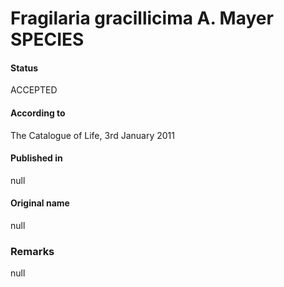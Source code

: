 Fragilaria gracillicima A. Mayer SPECIES
=======

#### Status
ACCEPTED

#### According to
The Catalogue of Life, 3rd January 2011

#### Published in
null

#### Original name
null

### Remarks
null